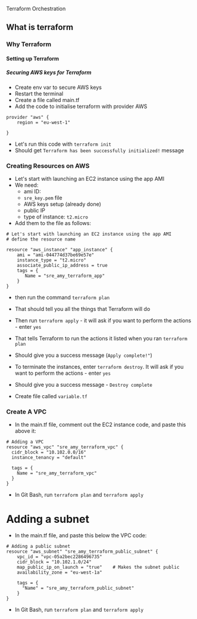 Terraform Orchestration
## What is terraform
### Why Terraform
#### Setting up Terraform
##### Securing AWS keys for Terraform

- Create env var to secure AWS keys
- Restart the terminal
- Create a file called main.tf
- Add the code to initialise terraform with provider AWS

```
provider "aws" {
    region = "eu-west-1"

}
```

- Let's run this code with `terraform init`
- Should get `Terraform has been successfully initialized!` message

### Creating Resources on AWS
- Let's start with launching an EC2 instance using the app AMI
- We need:
    - ami ID: ` `
    - `sre_key.pem` file
    - AWS keys setup (already done)
    - public IP
    - type of instance: `t2.micro`
- Add them to the file as follows:
```
# Let's start with launching an EC2 instance using the app AMI
# define the resource name

resource "aws_instance" "app_instance" {
    ami = "ami-044774d37be69e57e"
    instance_type = "t2.micro"
    associate_public_ip_address = true
    tags = {
       Name = "sre_amy_terraform_app"
    }
}
```
- then run the command `terraform plan`
- That should tell you all the things that Terraform will do
- Then run `terraform apply` - it will ask if you want to perform the actions - enter `yes`
- That tells Terraform to run the actions it listed when you ran `terraform plan`
- Should give you a success message (`Apply complete!"`)
- To terminate the instances, enter `terraform destroy`. It will ask if you want to perform the actions - enter `yes`
- Should give you a success message - `Destroy complete`

- Create file called `variable.tf`

### Create A VPC
- In the main.tf file, comment out the EC2 instance code, and paste this above it:
```
# Adding a VPC
resource "aws_vpc" "sre_amy_terraform_vpc" {
  cidr_block = "10.102.0.0/16"
  instance_tenancy = "default"

  tags = {
    Name = "sre_amy_terraform_vpc"
  }
}
```
- In Git Bash, run `terraform plan` and `terraform apply`
# Adding a subnet
- In the main.tf file, and paste this below the VPC code:
```
# Adding a public subnet
resource "aws_subnet" "sre_amy_terraform_public_subnet" {
    vpc_id = "vpc-05a2bec2286496735"
    cidr_block = "10.102.1.0/24"
    map_public_ip_on_launch = "true"    # Makes the subnet public
    availability_zone = "eu-west-1a"

    tags = {
      "Name" = "sre_amy_terraform_public_subnet"
    }
}
```
- In Git Bash, run `terraform plan` and `terraform apply`

